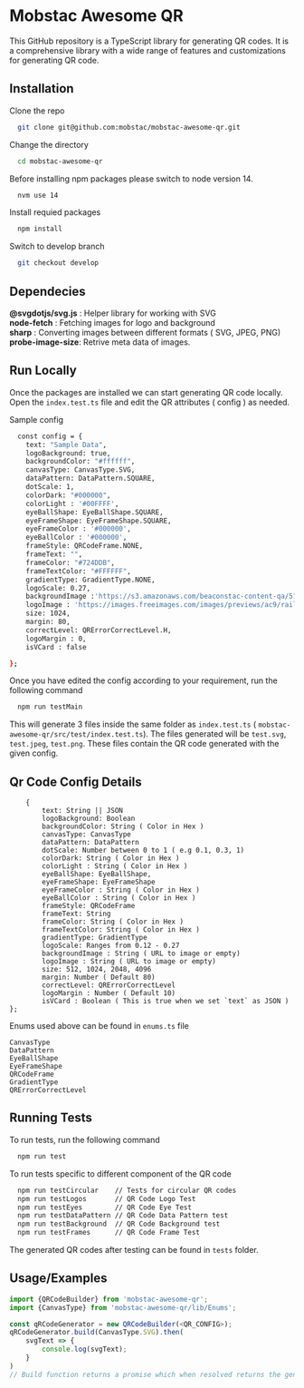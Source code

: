 
# Mobstac Awesome QR


This GitHub repository is a TypeScript library for generating QR codes. It is a comprehensive library with a wide range of features and customizations for generating QR code.


## Installation

Clone the repo

```bash
  git clone git@github.com:mobstac/mobstac-awesome-qr.git
```

Change the directory

```bash
  cd mobstac-awesome-qr
```

Before installing npm packages please switch to node version 14.

```bash
  nvm use 14
```

Install requied packages

```bash
  npm install
```

Switch to develop branch

```bash
  git checkout develop
```
## Dependecies

**@svgdotjs/svg.js** : Helper library for working with SVG\
**node-fetch** : Fetching images for logo and background\
**sharp** : Converting images between different formats ( SVG, JPEG, PNG)\
**probe-image-size**: Retrive meta data of images.

## Run Locally

Once the packages are installed we can start generating QR code locally.
Open the `index.test.ts` file and edit the QR attributes ( config ) as needed.

Sample config 

```bash
  const config = {
    text: "Sample Data",
    logoBackground: true,
    backgroundColor: "#ffffff",
    canvasType: CanvasType.SVG,
    dataPattern: DataPattern.SQUARE,
    dotScale: 1,
    colorDark: "#000000",
    colorLight : '#00FFFF',
    eyeBallShape: EyeBallShape.SQUARE,
    eyeFrameShape: EyeFrameShape.SQUARE,
    eyeFrameColor : '#000000',
    eyeBallColor : '#000000',
    frameStyle: QRCodeFrame.NONE,
    frameText: "",
    frameColor: "#724DDB",
    frameTextColor: "#FFFFFF",
    gradientType: GradientType.NONE,
    logoScale: 0.27,
    backgroundImage :'https://s3.amazonaws.com/beaconstac-content-qa/5118/890b88c1e2c2406cafa6f6eec5240287',
    logoImage : 'https://images.freeimages.com/images/previews/ac9/railway-hdr-1361893.jpg',
    size: 1024,
    margin: 80,
    correctLevel: QRErrorCorrectLevel.H,
    logoMargin : 0,
    isVCard : false

};
```

Once you have edited the config according to your requirement, run the following command

```bash
  npm run testMain
```

This will generate 3 files inside the same folder as `index.test.ts` ( `mobstac-awesome-qr/src/test/index.test.ts`). The files generated will be `test.svg`, `test.jpeg`, `test.png`. These files contain the QR code generated with the given config.





## Qr Code Config Details

```
    {
        text: String || JSON 
        logoBackground: Boolean
        backgroundColor: String ( Color in Hex )
        canvasType: CanvasType 
        dataPattern: DataPattern
        dotScale: Number between 0 to 1 ( e.g 0.1, 0.3, 1)
        colorDark: String ( Color in Hex )
        colorLight : String ( Color in Hex )
        eyeBallShape: EyeBallShape,
        eyeFrameShape: EyeFrameShape
        eyeFrameColor : String ( Color in Hex )
        eyeBallColor : String ( Color in Hex )
        frameStyle: QRCodeFrame
        frameText: String
        frameColor: String ( Color in Hex )
        frameTextColor: String ( Color in Hex )
        gradientType: GradientType
        logoScale: Ranges from 0.12 - 0.27
        backgroundImage : String ( URL to image or empty)
        logoImage : String ( URL to image or empty)
        size: 512, 1024, 2048, 4096 
        margin: Number ( Default 80)
        correctLevel: QRErrorCorrectLevel
        logoMargin : Number ( Default 10)
        isVCard : Boolean ( This is true when we set `text` as JSON )
};
```

Enums used above can be found in `enums.ts` file

```
CanvasType
DataPattern
EyeBallShape
EyeFrameShape
QRCodeFrame
GradientType
QRErrorCorrectLevel
```
## Running Tests

To run tests, run the following command

```bash
  npm run test
```

To run tests specific to different component of the QR code

```bash
  npm run testCircular    // Tests for circular QR codes
  npm run testLogos       // QR Code Logo Test
  npm run testEyes        // QR Code Eye Test
  npm run testDataPattern // QR Code Data Pattern test
  npm run testBackground  // QR Code Background test
  npm run testFrames      // QR Code Frame Test
```

The generated QR codes after testing can be found in `tests` folder.
## Usage/Examples

```javascript
import {QRCodeBuilder} from 'mobstac-awesome-qr';
import {CanvasType} from 'mobstac-awesome-qr/lib/Enums';

const qRCodeGenerator = new QRCodeBuilder(<QR_CONFIG>);
qRCodeGenerator.build(CanvasType.SVG).then(
    svgText => {
        console.log(svgText);
    }
)
// Build function returns a promise which when resolved returns the generated QR code in SVG format as a string.


```

